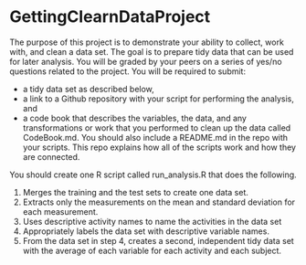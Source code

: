 # GettingClearnDataProject
The purpose of this project is to demonstrate your ability to collect, work with, and clean a data set. The goal is to prepare tidy data that can be used for later analysis. You will be graded by your peers on a series of yes/no questions related to the project. You will be required to submit: 
+ a tidy data set as described below, 
+ a link to a Github repository with your script for performing the analysis, and 
+ a code book that describes the variables, the data, and any transformations or work that you performed to clean up the data called CodeBook.md. 
You should also include a README.md in the repo with your scripts. This repo explains how all of the scripts work and how they are connected.

You should create one R script called run_analysis.R that does the following.

1. Merges the training and the test sets to create one data set.
2. Extracts only the measurements on the mean and standard deviation for each measurement.
3. Uses descriptive activity names to name the activities in the data set
3. Appropriately labels the data set with descriptive variable names.
4. From the data set in step 4, creates a second, independent tidy data set with the average of each variable for each activity and each subject.
